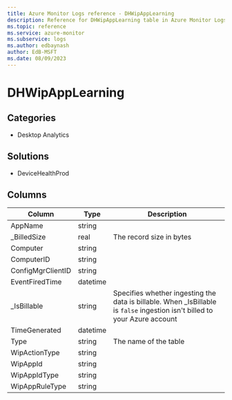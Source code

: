 ```yaml
---
title: Azure Monitor Logs reference - DHWipAppLearning
description: Reference for DHWipAppLearning table in Azure Monitor Logs.
ms.topic: reference
ms.service: azure-monitor
ms.subservice: logs
ms.author: edbaynash
author: EdB-MSFT
ms.date: 08/09/2023
---
```


# DHWipAppLearning



## Categories

- Desktop Analytics
## Solutions

- DeviceHealthProd




## Columns

| Column | Type | Description |
|---|---|---|
| AppName | string |   |
| _BilledSize | real | The record size in bytes |
| Computer | string |   |
| ComputerID | string |   |
| ConfigMgrClientID | string |   |
| EventFiredTime | datetime |   |
| _IsBillable | string | Specifies whether ingesting the data is billable. When _IsBillable is `false` ingestion isn't billed to your Azure account |
| TimeGenerated | datetime |   |
| Type | string | The name of the table |
| WipActionType | string |   |
| WipAppId | string |   |
| WipAppIdType | string |   |
| WipAppRuleType | string |   |
